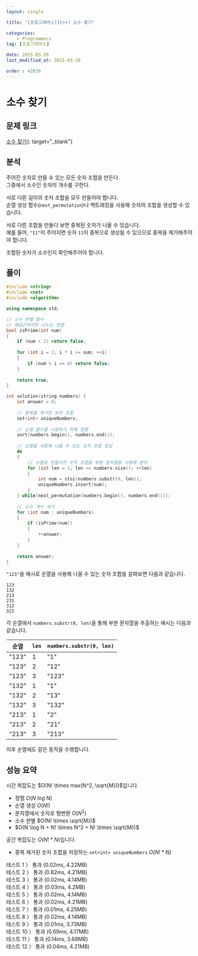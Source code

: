 ```yaml
---
layout: single

title: "[프로그래머스][C++] 소수 찾기"

categories:
    - Programmers
tag: [프로그래머스]

date: 2025-03-20
last_modified_at: 2025-03-20

order : 42839
---
```


# 소수 찾기

## 문제 링크

[소수 찾기](https://school.programmers.co.kr/learn/courses/30/lessons/42839){: target="_blank"}

## 분석

주어진 숫자로 만들 수 있는 모든 숫자 조합을 만든다.  
그중에서 소수인 숫자의 개수를 구한다.

서로 다른 길이의 숫자 조합을 모두 만들어야 합니다.  
순열 생성 함수(`next_permutation`)나 백트래킹을 사용해 숫자의 조합을 생성할 수 있습니다.

서로 다른 조합을 만들다 보면 중복된 숫자가 나올 수 있습니다.  
예를 들어, `"11"`이 주어지면 숫자 `11`이 중복으로 생성될 수 있으므로 중복을 제거해주어야 합니다.

조합된 숫자가 소수인지 확인해주어야 합니다.

## 풀이

```cpp
#include <string>
#include <set>
#include <algorithm>

using namespace std;

// 소수 판별 함수
// 제곱근까지만 나누는 방법
bool isPrime(int num)
{
    if (num < 2) return false;
    
    for (int i = 2; i * i <= num; ++i)
    {
        if (num % i == 0) return false;
    }
    
    return true;
}

int solution(string numbers) {
    int answer = 0;
    
    // 중복을 제거한 숫자 조합
    set<int> uniqueNumbers;
    
    // 순열 함수를 사용하기 위해 정렬
    sort(numbers.begin(), numbers.end());
    
    // 순열을 사용해 나올 수 있는 숫자 조합 생성
    do
    {
        // 수열로 만들어진 숫자 조합을 부분 문자열을 사용해 분리
        for (int len = 1; len <= numbers.size(); ++len)
        {
            int num = stoi(numbers.substr(0, len));
            uniqueNumbers.insert(num);
        }
    } while(next_permutation(numbers.begin(), numbers.end()));
    
    // 소수 개수 세기
    for (int num : uniqueNumbers)
    {
        if (isPrime(num))
        {
            ++answer;
        }
    }
    
    return answer;
}
```

`"123"`을 예시로 순열을 사용해 나올 수 있는 숫자 조합을 살펴보면 다음과 같습니다.

```
123
132
213
231
312
321
```

각 순열에서 `numbers.substr(0, len)`을 통해 부분 문자열을 추출하는 예시는 다음과 같습니다.

|순열|`len`|`numbers.substr(0, len)`|
|---|---|---|
|"123"|1|"1"|
|"123"|2|"12"|
|"123"|3|"123"|
|"132"|1|"1"|
|"132"|2|"13"|
|"132"|3|"132"|
|"213"|1|"2"|
|"213"|2|"21"|
|"213"|3|"213"|

이후 순열에도 같은 동작을 수행합니다.

## 성능 요약

시간 복잡도는 $O(N! \times max(N^2, \sqrt{M}))$입니다.

- 정렬 $O(N \ log \ N)$
- 순열 생성 $O(N!)$
- 문자열에서 숫자로 형변환 $O(N^2)$
- 소수 판별 $O(N! \times \sqrt{M})$
- $O(N \log N + N! \times N^2 + N! \times \sqrt{M})$

공간 복잡도는 $O(N! * N)$입니다.

- 중복 제거된 숫자 조합을 저장하는 `set<int> uniqueNumbers` $O(N! * N)$

테스트 1 〉 통과 (0.02ms, 4.22MB)  
테스트 2 〉 통과 (0.82ms, 4.21MB)  
테스트 3 〉 통과 (0.02ms, 4.14MB)  
테스트 4 〉 통과 (0.03ms, 4.2MB)  
테스트 5 〉 통과 (0.02ms, 4.14MB)  
테스트 6 〉 통과 (0.02ms, 4.21MB)  
테스트 7 〉 통과 (0.01ms, 4.25MB)  
테스트 8 〉 통과 (0.02ms, 4.14MB)  
테스트 9 〉 통과 (0.01ms, 3.73MB)  
테스트 10 〉 통과 (0.69ms, 4.17MB)  
테스트 11 〉 통과 (0.14ms, 3.68MB)  
테스트 12 〉 통과 (0.04ms, 4.21MB)  